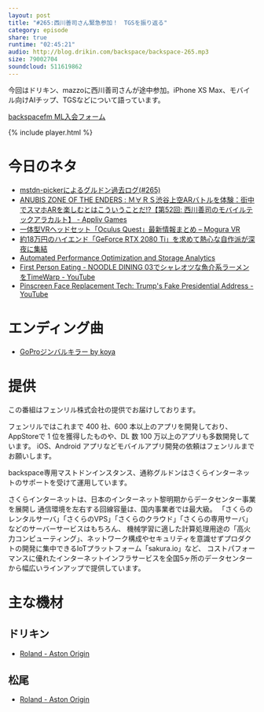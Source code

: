 ```yaml
---
layout: post
title: "#265:西川善司さん緊急参加！　TGSを振り返る"
category: episode
share: true
runtime: "02:45:21"
audio: http://blog.drikin.com/backspace/backspace-265.mp3
size: 79002704
soundcloud: 511619862
---
```


今回はドリキン、mazzoに西川善司さんが途中参加。iPhone XS Max、モバイル向けAIチップ、TGSなどについて語っています。

[backspacefm ML入会フォーム](http://backspace.us11.list-manage.com/subscribe?u=09c933bd3997c1d16dbed156a&id=84b6529b91)

{% include player.html %}

# 今日のネタ
* [mstdn-pickerによるグルドン過去ログ(#265)](https://rbtnn.github.io/mstdn-picker/?instance=mstdn.guru&since_id=100846643888126006&max_id=100847405359642248)
* [ANUBIS ZONE OF THE ENDERS : Ｍ∀ＲＳ渋谷上空ARバトルを体験：街中でスマホARを楽しむとはこういうことだ!?【第52回: 西川善司のモバイルテックアラカルト】 - Appliv Games](https://games.app-liv.jp/archives/380803)
* [一体型VRヘッドセット「Oculus Quest」最新情報まとめ – Mogura VR](https://www.moguravr.com/oculus-quest-3/)
* [約18万円のハイエンド「GeForce RTX 2080 Ti」を求めて熱心な自作派が深夜に集結](http://www.gdm.or.jp/crew/2018/0927/277631)
* [Automated Performance Optimization and Storage Analytics](http://www.enmotus.com/)
* [First Person Eating - NOODLE DINING 03でシャレオツな魚介系ラーメンをTimeWarp - YouTube](https://youtu.be/aJGCOnTsw84)
* [Pinscreen Face Replacement Tech: Trump's Fake Presidential Address - YouTube](https://youtu.be/DKwiiEggnWQ)

# エンディング曲
* [GoProジンバルキラー by koya](https://soundcloud.com/koya/gopro-1)

# 提供

この番組はフェンリル株式会社の提供でお届けしております。

フェンリルではこれまで 400 社、600 本以上のアプリを開発しており、AppStoreで 1 位を獲得したものや、DL 数 100 万以上のアプリも多数開発しています。
iOS、Android アプリなどモバイルアプリ開発の依頼はフェンリルまでお願いします。

backspace専用マストドンインスタンス、通称グルドンはさくらインターネットのサポートを受けて運用しています。

さくらインターネットは、日本のインターネット黎明期からデータセンター事業を展開し
通信環境を左右する回線容量は、国内事業者では最大級。
「さくらのレンタルサーバ」「さくらのVPS」「さくらのクラウド」「さくらの専用サーバ」などのサーバーサービスはもちろん、
機械学習に適した計算処理用途の「高火力コンピューティング」、ネットワーク構成やセキュリティを意識せずプロダクトの開発に集中できるIoTプラットフォーム「sakura.io」など、
コストパフォーマンスに優れたインターネットインフラサービスを全国5ヶ所のデータセンターから幅広いラインアップで提供しています。

# 主な機材

## ドリキン
* [Roland - Aston Origin](http://amzn.asia/1OwAZ0w)

## 松尾
* [Roland - Aston Origin](http://amzn.asia/1OwAZ0w)
